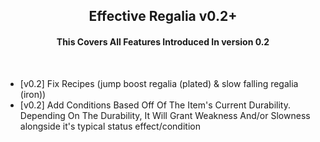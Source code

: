 <div align="center"> 

  <h2> Effective Regalia v0.2+ </h1>

  <h4> This Covers All Features Introduced In version 0.2 </h4>
  
  <br>

</div>

<ul>
  <li> [v0.2] Fix Recipes (jump boost regalia (plated) & slow falling regalia (iron)) </li>
  <li> [v0.2] Add Conditions Based Off Of The Item's Current Durability. Depending On The Durability, It Will Grant Weakness And/or Slowness alongside it's typical status effect/condition </li>
</ul>
